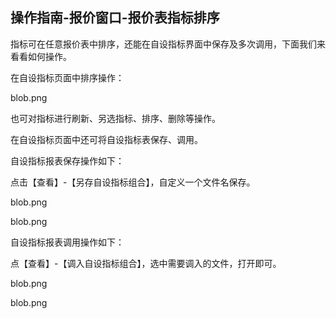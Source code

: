 ## 操作指南-报价窗口-报价表指标排序

指标可在任意报价表中排序，还能在自设指标界面中保存及多次调用，下面我们来看看如何操作。

在自设指标页面中排序操作：

blob.png 

也可对指标进行刷新、另选指标、排序、删除等操作。

在自设指标页面中还可将自设指标表保存、调用。

自设指标报表保存操作如下：

点击【查看】-【另存自设指标组合】，自定义一个文件名保存。

blob.png 

blob.png 

自设指标报表调用操作如下：

点【查看】-【调入自设指标组合】，选中需要调入的文件，打开即可。

blob.png 

blob.png 

 

